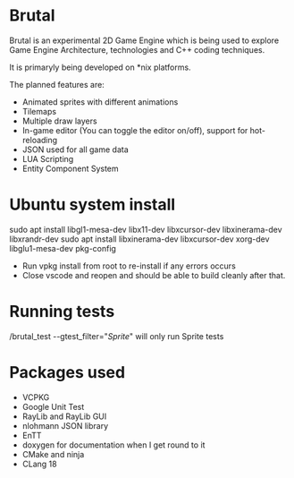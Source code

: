 # Brutal
Brutal is an experimental 2D Game Engine which is being used to explore Game Engine Architecture, technologies and C++ coding techniques.

It is primaryly being developed on *nix platforms.

The planned features are:
- Animated sprites with different animations
- Tilemaps
- Multiple draw layers
- In-game editor (You can toggle the editor on/off), support for hot-reloading
- JSON used for all game data
- LUA Scripting
- Entity Component System


# Ubuntu system install
sudo apt install libgl1-mesa-dev libx11-dev libxcursor-dev libxinerama-dev libxrandr-dev
sudo apt install libxinerama-dev libxcursor-dev xorg-dev libglu1-mesa-dev pkg-config

- Run vpkg install from root to re-install if any errors occurs
- Close vscode and reopen and should be able to build cleanly after that.

# Running tests
/brutal_test --gtest_filter="*Sprite*" will only run Sprite tests

# Packages used
- VCPKG
- Google Unit Test
- RayLib and RayLib GUI
- nlohmann JSON library
- EnTT
- doxygen for documentation when I get round to it
- CMake and ninja
- CLang 18 
